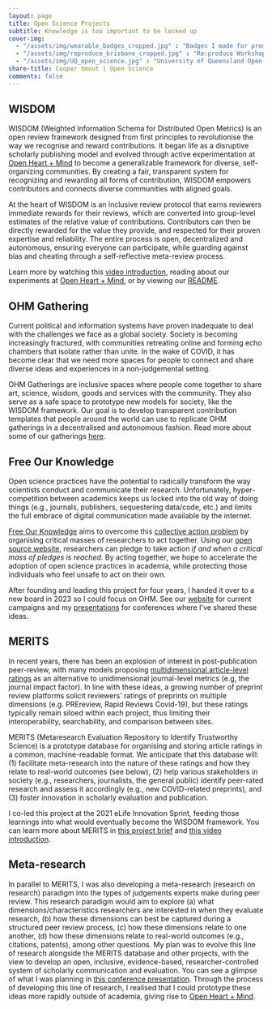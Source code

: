 ```yaml
---
layout: page
title: Open Science Projects
subtitle: Knowledge is too important to be locked up
cover-img: 
  - "/assets/img/wearable_badges_cropped.jpg" : "Badges I made for promoting Project FOK (2019)"
  - "/assets/img/reproduce_brisbane_cropped.jpg" : "Re:produce Workshop, Brisbane (December, 2019)"
  - "/assets/img/UQ_open_science.jpg" : "University of Queensland Open Science Conference (September, 2018)"
share-title: Cooper Smout | Open Science
comments: false
---
```


## WISDOM
WISDOM (Weighted Information Schema for Distributed Open Metrics) is an open review framework designed from first principles to revolutionise the way we recognise and reward contributions. It began life as a disruptive scholarly publishing model and evolved through active experimentation at [Open Heart + Mind](https://openheartmind.org) to become a generalizable framework for diverse, self-organizing communities. By creating a fair, transparent system for recognizing and rewarding all forms of contribution, WISDOM empowers contributors and connects diverse communities with aligned goals.

At the heart of WISDOM is an inclusive review protocol that earns reviewers immediate rewards for their reviews, which are converted into group-level estimates of the relative value of contributions. Contributors can then be directly rewarded for the value they provide, and respected for their proven expertise and reliability. The entire process is open, decentralized and autonomous, ensuring everyone can participate, while guarding against bias and cheating through a self-reflective meta-review process. 

Learn more by watching this [video introduction](https://www.youtube.com/watch?v=yUmmEZqdGRw), reading about our experiments at [Open Heart + Mind](https://openheartmind.org/research/), or by viewing our [README](https://github.com/openheartmind/WISDOM).

## OHM Gathering
Current political and information systems have proven inadequate to deal with the challenges we face as a global society. Society is becoming increasingly fractured, with communities retreating online and forming echo chambers that isolate rather than unite. In the wake of COVID, it has become clear that we need more spaces for people to connect and share diverse ideas and experiences in a non-judgemental setting. 

OHM Gatherings are inclusive spaces where people come together to share art, science, wisdom, goods and services with the community. They also serve as a safe space to prototype new models for society, like the WISDOM framework. Our goal is to develop transparent contribution templates that people around the world can use to replicate OHM gatherings in a decentralised and autonomous fashion. Read more about some of our gatherings [here](https://openheartmind.org/community/).

## Free Our Knowledge
Open science practices have the potential to radically transform the way scientists conduct and communicate their research. Unfortunately, hyper-competition between academics keeps us locked into the old way of doing things (e.g., journals, publishers, sequestering data/code, etc.) and limits the full embrace of digital communication made available by the internet. 

[Free Our Knowledge](https://freeourknowledge.org/) aims to overcome this [collective action problem](https://en.wikipedia.org/wiki/Collective_action_problem) by organising critical masses of researchers to act together. Using our [open source website](https://freeourknowledge.org/), researchers can pledge to take action *if and when a critical mass of pledges is reached*. By acting together, we hope to accelerate the adoption of open science practices in academia, while protecting those individuals who feel unsafe to act on their own. 

After founding and leading this project for four years, I handed it over to a new board in 2023 so I could focus on OHM. See our [website](https://freeourknowledge.org/) for current campaigns and my [presentations](/presentations) for conferences where I've shared these ideas.

## MERITS
In recent years, there has been an explosion of interest in post-publication peer-review, with many models proposing [multidimensional article-level ratings](https://doi.org/10.3389/fncom.2012.00079) as an alternative to unidimensional journal-level metrics (e.g, the journal impact factor). In line with these ideas, a growing number of preprint review platforms solicit reviewers’ ratings of preprints on multiple dimensions (e.g. PREreview, Rapid Reviews Covid-19), but these ratings typically remain siloed within each project, thus limiting their interoperability, searchability, and comparison between sites. 

MERITS (Metaresearch Evaluation Repository to Identify Trustworthy Science) is a prototype database for organising and storing article ratings in a common, machine-readable format. We anticipate that this database will: (1) facilitate meta-research into the nature of these ratings and how they relate to real-world outcomes (see below), (2) help various stakeholders in society (e.g., researchers, journalists, the general public) identify peer-rated research and assess it accordingly (e.g., new COVID-related preprints), and (3) foster innovation in scholarly evaluation and publication. 

I co-led this project at the 2021 eLife Innovation Sprint, feeding those learnings into what would eventually become the WISDOM framework. You can learn more about MERITS in [this project brief](https://sprint.elifesciences.org/projects2021/) and [this video introduction](https://www.youtube.com/watch?v=_ee4ESnzI40).

## Meta-research
In parallel to MERITS, I was also developing a meta-research (research on research) paradigm into the types of judgements experts make during peer review. This research paradigm would aim to explore (a) what dimensions/characteristics researchers are interested in when they evaluate research, (b) how these dimensions can best be captured during a structured peer review process, (c) how these dimensions relate to one another, (d) how these dimensions relate to real-world outcomes (e.g., citations, patents), among other questions. My plan was to evolve this line of research alongside the MERITS database and other projects, with the view to develop an open, inclusive, evidence-based, researcher-controlled system of scholarly communication and evaluation. You can see a glimpse of what I was planning in [this conference presentation](https://youtu.be/aKHMcTsO6Eg). Through the process of developing this line of research, I realised that I could prototype these ideas more rapidly outside of academia, giving rise to [Open Heart + Mind](https://openheartmind.org).
